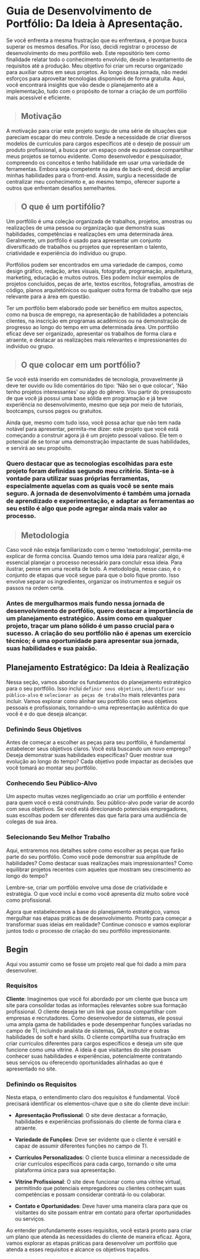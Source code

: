 # Guia de Desenvolvimento de Portfólio: Da Ideia à Apresentação.

Se você enfrenta a mesma frustração que eu enfrentava, é porque busca superar os mesmos desafios. Por isso, decidi registrar o processo de desenvolvimento do meu portfólio web. Este repositório tem como finalidade relatar todo o conhecimento envolvido, desde o levantamento de requisitos até a produção. Meu objetivo foi criar um recurso organizado para auxiliar outros em seus projetos. Ao longo dessa jornada, não medei esforços para aproveitar tecnologias disponíveis de forma gratuita. Aqui, você encontrará insights que vão desde o planejamento até a implementação, tudo com o propósito de tornar a criação de um portfólio mais acessível e eficiente.

> ## Motivação

A motivação para criar este projeto surgiu de uma série de situações que pareciam escapar do meu controle. Desde a necessidade de criar diversos modelos de currículos para cargos específicos até o desejo de possuir um produto profissional, a busca por um espaço onde eu pudesse compartilhar meus projetos se tornou evidente. Como desenvolvedor e pesquisador, compreendo os conceitos e tenho habilidade em usar uma variedade de ferramentas. Embora seja competente na área de back-end, decidi ampliar minhas habilidades para o front-end. Assim, surgiu a necessidade de centralizar meu conhecimento e, ao mesmo tempo, oferecer suporte a outros que enfrentam desafios semelhantes.

> ## O que é um portifólio?

Um portfólio é uma coleção organizada de trabalhos, projetos, amostras ou realizações de uma pessoa ou organização que demonstra suas habilidades, competências e realizações em uma determinada área. Geralmente, um portfólio é usado para apresentar um conjunto diversificado de trabalhos ou projetos que representam o talento, criatividade e experiência do indivíduo ou grupo.

Portfólios podem ser encontrados em uma variedade de campos, como design gráfico, redação, artes visuais, fotografia, programação, arquitetura, marketing, educação e muitos outros. Eles podem incluir exemplos de projetos concluídos, peças de arte, textos escritos, fotografias, amostras de código, planos arquitetônicos ou qualquer outra forma de trabalho que seja relevante para a área em questão.

Ter um portfólio bem elaborado pode ser benéfico em muitos aspectos, como na busca de emprego, na apresentação de habilidades a potenciais clientes, na inscrição em programas acadêmicos ou na demonstração de progresso ao longo do tempo em uma determinada área. Um portfólio eficaz deve ser organizado, apresentar os trabalhos de forma clara e atraente, e destacar as realizações mais relevantes e impressionantes do indivíduo ou grupo.

> ## O que colocar em um portfólio?

Se você está inserido em comunidades de tecnologia, provavelmente já deve ter ouvido ou lido comentários do tipo: 'Não sei o que colocar', 'Não tenho projetos interessantes' ou algo do gênero. Vou partir do pressuposto de que você já possui uma base sólida em programação e já teve experiência no desenvolvimento, mesmo que seja por meio de tutoriais, bootcamps, cursos pagos ou gratuitos.

Ainda que, mesmo com tudo isso, você possa achar que não tem nada notável para apresentar, permita-me dizer: este projeto que você está começando a construir agora já é um projeto pessoal valioso. Ele tem o potencial de se tornar uma demonstração impactante de suas habilidades, e servirá ao seu propósito.

### Quero destacar que as tecnologias escolhidas para este projeto foram definidas segundo meu critério. Sinta-se à vontade para utilizar suas próprias ferramentas, especialmente aquelas com as quais você se sente mais seguro. A jornada de desenvolvimento é também uma jornada de aprendizado e experimentação, e adaptar as ferramentas ao seu estilo é algo que pode agregar ainda mais valor ao processo.

> ## Metodologia

Caso você não esteja familiarizado com o termo 'metodologia', permita-me explicar de forma concisa. Quando temos uma ideia para realizar algo, é essencial planejar o processo necessário para concluir essa ideia. Para ilustrar, pense em uma receita de bolo. A metodologia, nesse caso, é o conjunto de etapas que você segue para que o bolo fique pronto. Isso envolve separar os ingredientes, organizar os instrumentos e seguir os passos na ordem certa.

### Antes de mergulharmos mais fundo nessa jornada de desenvolvimento de portfólio, quero destacar a importância de um planejamento estratégico. Assim como em qualquer projeto, traçar um plano sólido é um passo crucial para o sucesso. A criação do seu portfólio não é apenas um exercício técnico; é uma oportunidade para apresentar sua jornada, suas habilidades e sua paixão.

## Planejamento Estratégico: Da Ideia à Realização

Nessa seção, vamos abordar os fundamentos do planejamento estratégico para o seu portfólio. Isso inclui `definir seus objetivos`, `identificar seu público-alvo` e `selecionar as peças de trabalho` mais relevantes para incluir. Vamos explorar como alinhar seu portfólio com seus objetivos pessoais e profissionais, tornando-o uma representação autêntica do que você é e do que deseja alcançar.

### Definindo Seus Objetivos

Antes de começar a escolher as peças para seu portfólio, é fundamental estabelecer seus objetivos claros. Você está buscando um novo emprego? Deseja demonstrar suas habilidades específicas? Quer mostrar sua evolução ao longo do tempo? Cada objetivo pode impactar as decisões que você tomará ao montar seu portfólio.

### Conhecendo Seu Público-Alvo

Um aspecto muitas vezes negligenciado ao criar um portfólio é entender para quem você o está construindo. Seu público-alvo pode variar de acordo com seus objetivos. Se você está direcionando potenciais empregadores, suas escolhas podem ser diferentes das que faria para uma audiência de colegas de sua área.

### Selecionando Seu Melhor Trabalho

Aqui, entraremos nos detalhes sobre como escolher as peças que farão parte do seu portfólio. Como você pode demonstrar sua amplitude de habilidades? Como destacar suas realizações mais impressionantes? Como equilibrar projetos recentes com aqueles que mostram seu crescimento ao longo do tempo?

Lembre-se, criar um portfólio envolve uma dose de criatividade e estratégia. O que você inclui e como você apresenta diz muito sobre você como profissional.

Agora que estabelecemos a base do planejamento estratégico, vamos mergulhar nas etapas práticas de desenvolvimento. Pronto para começar a transformar suas ideias em realidade? Continue conosco e vamos explorar juntos todo o processo de criação do seu portfólio impressionante.

## Begin

Aqui vou assumir como se fosse um projeto real que foi dado a mim para desenvolver.

### Requisitos

**Cliente**:
Imaginemos que você foi abordado por um cliente que busca um site para consolidar todas as informações relevantes sobre sua formação profissional. O cliente deseja ter um link que possa compartilhar com empresas e recrutadores. Como desenvolvedor de sistemas, ele possui uma ampla gama de habilidades e pode desempenhar funções variadas no campo de TI, incluindo analista de sistemas, QA, instrutor e outras habilidades de soft e hard skills. O cliente compartilha sua frustração em criar currículos diferentes para cargos específicos e deseja um site que funcione como uma vitrine. A ideia é que visitantes do site possam conhecer suas habilidades e experiências, potencialmente contratando seus serviços ou oferecendo oportunidades alinhadas ao que é apresentado no site.

### Definindo os Requisitos

Nesta etapa, o entendimento claro dos requisitos é fundamental. Você precisará identificar os elementos-chave que o site do cliente deve incluir:

- **Apresentação Profissional**: O site deve destacar a formação, habilidades e experiências profissionais do cliente de forma clara e atraente.

- **Variedade de Funções**: Deve ser evidente que o cliente é versátil e capaz de assumir diferentes funções no campo de TI.

- **Currículos Personalizados**: O cliente busca eliminar a necessidade de criar currículos específicos para cada cargo, tornando o site uma plataforma única para sua apresentação.

- **Vitrine Profissional**: O site deve funcionar como uma vitrine virtual, permitindo que potenciais empregadores ou clientes conheçam suas competências e possam considerar contratá-lo ou colaborar.

- **Contato e Oportunidades**: Deve haver uma maneira clara para que os visitantes do site possam entrar em contato para ofertar oportunidades ou serviços.

Ao entender profundamente esses requisitos, você estará pronto para criar um plano que atenda às necessidades do cliente de maneira eficaz. Agora, vamos explorar as etapas práticas para desenvolver um portfólio que atenda a esses requisitos e alcance os objetivos traçados.





